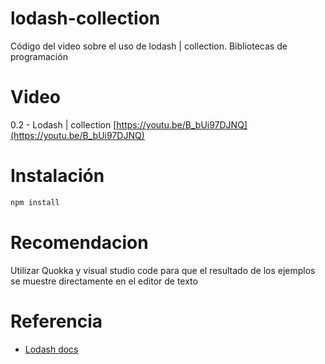 # lodash-collection
Código del video sobre el uso de lodash | collection. Bibliotecas de programación

# Video
0.2 - Lodash | collection
[https://youtu.be/B_bUi97DJNQ](https://youtu.be/B_bUi97DJNQ)

# Instalación
``` bash
npm install
```

# Recomendacion
Utilizar Quokka y visual studio code para que el resultado de los ejemplos se muestre directamente en el editor de texto

# Referencia
* [Lodash docs](https://lodash.com/docs/4.17.11) 
